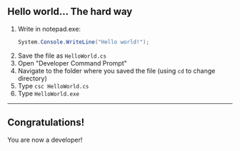 ## Hello world... The hard way

1. Write in notepad.exe:
   ```csharp []
   System.Console.WriteLine("Hello world!");
   ```
2. Save the file as `HelloWorld.cs`
3. Open "Developer Command Prompt"
4. Navigate to the folder where you saved the file (using `cd` to change directory)
5. Type `csc HelloWorld.cs`
6. Type `HelloWorld.exe`

---

## Congratulations!

You are now a developer!